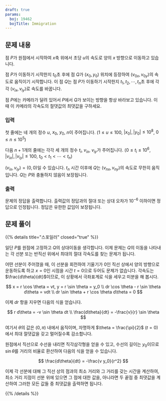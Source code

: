 ```yaml
---
draft: true
params:
  boj: 19462
  bojTitle: Immigration
---
```


## 문제 내용

점 $P$가 원점에서 시작하여 $x$축 위에서 초당 $u$의 속도로 양의 $x$ 방향으로 이동하고 있습니다.

점 $P$가 이동하기 시작한지 $t_0$초 후에 점 $Q$가 $(x_0, y_0)$ 위치에 등장하여 $(v_{0x}, v_{0y})$의 속도로 움직이기 시작합니다.
이 점 $Q$는 점 $P$가 이동하기 시작한지 $t_1, t_2, \cdots, t_n$초 후에 각각 $(v_{ix}, v_{iy})$로 속도를 바꿉니다.

점 $P$에는 카메라가 달려 있어서 $P$에서 $Q$가 보이는 방향을 항상 바라보고 있습니다. 이때 이 카메라의 각속도의 절댓값의 최댓값을 구하세요.

### 입력

첫 줄에는 네 개의 정수 $u$, $x_0$, $y_0$, $n$이 주어집니다. ($1 \le u \le 100$, $|x_0|, |y_0| \le 10^8$, $0 \le n \le 10^5$)

다음 $n+1$개의 줄에는 각각 세 개의 정수 $t_i$, $v_{ix}$, $v_{iy}$가 주어집니다. ($0 \le t_i \le 10^6$, $|v_{ix}|, |v_{iy}| \le 100$, $t_0 < t_1 < \cdots < t_n$)

$(v_{ix}, v_{iy}) = (0, 0)$일 수 있습니다. $t_n$ 시간 이후에 $Q$는 $(v_{nx}, v_{ny})$의 속도로 무한히 움직입니다. $Q$는 $P$와 충돌하지 않음이 보장됩니다.

### 출력

문제의 정답을 출력합니다. 출력값의 정답과의 절대 또는 상대 오차가 $10^{-6}$ 이하이면 정답으로 인정됩니다. 정답은 유한한 값임이 보장됩니다.

## 문제 풀이

{{% details title="스포일러" closed="true" %}}

일단 $P$를 원점에 고정하고 $Q$의 상대이동을 생각합니다. 이제 문제는 $Q$의 이동을 나타내는 각 선분 또는 반직선 위에서 최대의 절대 각속도를 찾는 문제가 됩니다.

어떤 선분이 주어졌을 때, 이 선분을 회전하여 기울기가 0인 직선 상에서 양의 방향으로 운동하도록 하고 $x=0$인 시점을 시간 $t=0$으로 두어도 문제가 없습니다. 각속도는 $\frac{d\theta}{dt}$이므로, 이 상황에서 극좌표계로 식을 세우고 미분을 해 봅시다.

$$
x = r \cos \theta = vt, y = r \sin \theta = y_0 \\
dr \cos \theta - r \sin \theta d\theta = vdt \\
dr \sin \theta + r \cos \theta d\theta = 0
$$

이제 $dr$ 항을 지우면 다음의 식을 얻습니다.

$$
r d\theta = -v \sin \theta dt \\
\frac{d\theta}{dt} = -\frac{v}{r} \sin \theta
$$

여기서 $\theta$의 값은 $(0, \pi)$ 내에서 움직이며, 자명하게 $\theta = \frac{\pi}{2}$ ($t = 0$)에서 최대 절댓값을 갖고 멀어질수록 감소합니다.

원점에서 직선으로 수선을 내리면 직각삼각형을 얻을 수 있고, 수선의 길이는 $y_0$이므로 $\sin \theta$를 거리의 비율로 환산하여 다음의 식을 얻을 수 있습니다.

$$
\frac{d\theta}{dt} = -\frac{v y_0}{r^2}
$$

이제 각 선분에 대해 그 직선 상의 점과의 최소 거리와 그 거리를 갖는 시간을 계산하여, 최소 거리 지점이 선분 위에 있으면 그 점에 대한 값을, 아니라면 두 끝점 중 최댓값을 계산하여 그러한 모든 값들 중 최댓값을 출력하면 됩니다.

{{% /details %}}
